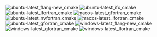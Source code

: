  ![ubuntu-latest_flang-new_cmake](https://img.shields.io/badge/ubuntu--latest_flang--new_cmake-passing-brightgreen) ![ubuntu-latest_ifx_cmake](https://img.shields.io/badge/ubuntu--latest_ifx_cmake-passing-brightgreen) ![ubuntu-latest_lfortran_cmake](https://img.shields.io/badge/ubuntu--latest_lfortran_cmake-passing-brightgreen) ![macos-latest_gfortran_cmake](https://img.shields.io/badge/macos--latest_gfortran_cmake-passing-brightgreen) ![ubuntu-latest_nvfortran_cmake](https://img.shields.io/badge/ubuntu--latest_nvfortran_cmake-passing-brightgreen) ![macos-latest_lfortran_cmake](https://img.shields.io/badge/macos--latest_lfortran_cmake-passing-brightgreen) ![ubuntu-latest_gfortran_cmake](https://img.shields.io/badge/ubuntu--latest_gfortran_cmake-passing-brightgreen) ![windows-latest_flang-new_cmake](https://img.shields.io/badge/windows--latest_flang--new_cmake-passing-brightgreen) ![windows-latest_gfortran_cmake](https://img.shields.io/badge/windows--latest_gfortran_cmake-passing-brightgreen) ![windows-latest_lfortran_cmake](https://img.shields.io/badge/windows--latest_lfortran_cmake-passing-brightgreen)
